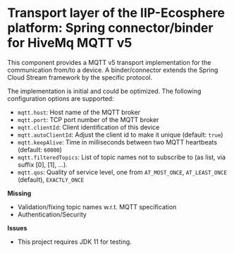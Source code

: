 # Transport layer of the IIP-Ecosphere platform: Spring connector/binder for HiveMq MQTT v5

This component provides a MQTT v5 transport implementation for the communication from/to a device. A binder/connector 
extends the Spring Cloud Stream framework by the specific protocol.

The implementation is initial and could be optimized. The following configuration options are supported:
 * `mqtt.host`: Host name of the MQTT broker
 * `mqtt.port`: TCP port number of the MQTT broker
 * `mqtt.clientId`: Client identification of this device
 * `mqtt.autoClientId`: Adjust the client id to make it unique (default: `true`)
 * `mqtt.keepAlive`: Time in milliseconds between two MQTT heartbeats (default: `60000`)
 * `mqtt.filteredTopics`: List of topic names not to subscribe to (as list, via suffix [0], [1], ...).
 * `mqtt.qos`: Quality of service level, one from `AT_MOST_ONCE`, `AT_LEAST_ONCE` (default), `EXACTLY_ONCE`

**Missing**
- Validation/fixing topic names w.r.t. MQTT specification
- Authentication/Security

**Issues**
- This project requires JDK 11 for testing.